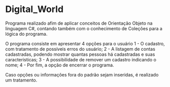 # Digital_World

Programa realizado afim de aplicar conceitos de Orientação Objeto na linguagem C#, contando também com o conhecimento de Coleções para a lógica do programa. 

O programa consiste em apresentar 4 opções para o usuário
1 - O cadastro, com tratamento de possíveis erros do usuário;
2 - A listagem de contas cadastradas, podendo mostrar quantas pessoas há cadastradas e suas caracteristicas;
3 - A possibilidade de remover um cadastro indicando o nome;
4 - Por fim, a opção de encerrar o programa.

Caso opções ou informações fora do padrão sejam inseridas, é realizado um tratamento.
